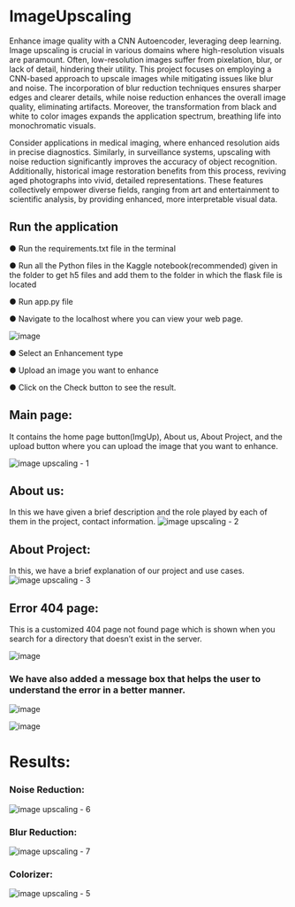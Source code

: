 # ImageUpscaling
Enhance image quality with a CNN Autoencoder, leveraging deep learning.
Image upscaling is crucial in various domains where high-resolution visuals are paramount. Often, low-resolution images suffer from pixelation, blur, or lack of detail, hindering their utility. This project focuses on employing a CNN-based approach to upscale images while mitigating issues like blur and noise. The incorporation of blur reduction techniques ensures sharper edges and clearer details, while noise reduction enhances the overall image quality, eliminating artifacts. Moreover, the transformation from black and white to color images expands the application spectrum, breathing life into monochromatic visuals. 

Consider applications in medical imaging, where enhanced resolution aids in precise diagnostics. Similarly, in surveillance systems, upscaling with noise reduction significantly improves the accuracy of object recognition. Additionally, historical image restoration benefits from this process, reviving aged photographs into vivid, detailed representations. These features collectively empower diverse fields, ranging from art and entertainment to scientific analysis, by providing enhanced, more interpretable visual data.

## Run the application
●	Run the requirements.txt file in the terminal

●	Run all the Python files in the Kaggle notebook(recommended) given in the folder to get h5 files and add them to the folder in which the flask file is located

●	Run app.py file

●	Navigate to the localhost where you can view your web page.


![image](https://github.com/saadmdsabah/AI-Enabled-car-parking-System/assets/103499208/32207286-2f3d-4a7d-8270-a8b9543da650)

●	Select an Enhancement type

●	Upload an image you want to enhance

●	Click on the Check button to see the result.

## Main page: 
It contains the home page button(ImgUp), About us, About Project, and the upload button where you can upload the image that you want to enhance. 

![image upscaling - 1](https://github.com/saadmdsabah/ImageUpscaling/assets/103499208/09e7b21f-0938-4df6-a5fc-7c4a41b599cd)

## About us: 
In this we have given a brief description and the role played by each of them in the project, contact information.
![image upscaling - 2](https://github.com/saadmdsabah/ImageUpscaling/assets/103499208/cf454d60-4ce1-4e9e-bd13-d3039b95c2d6)

## About Project:
In this, we have a brief explanation of our project and use cases.
![image upscaling - 3](https://github.com/saadmdsabah/ImageUpscaling/assets/103499208/9044242f-8985-47fb-b096-eeb7287ea005)

## Error 404 page:
This is a customized 404 page not found page which is shown when you search for a directory that doesn’t exist in the server.

![image](https://github.com/saadmdsabah/AI-Enabled-car-parking-System/assets/103499208/eb849f0c-b797-4db3-a958-b596c13bbfc1)

### We have also added a message box that helps the user to understand the error in a better manner.
![image](https://github.com/saadmdsabah/AI-Enabled-car-parking-System/assets/103499208/71528c1d-1393-4496-9a19-51c48eacf5d9)

![image](https://github.com/saadmdsabah/AI-Enabled-car-parking-System/assets/103499208/60909a21-048b-4d5d-9b88-00f1669917a2)

# Results:
### Noise Reduction:
![image upscaling - 6](https://github.com/saadmdsabah/ImageUpscaling/assets/103499208/cb7482d2-16ae-426c-b3c9-44c356dd5aeb)

### Blur Reduction:
![image upscaling - 7](https://github.com/saadmdsabah/ImageUpscaling/assets/103499208/0f9e9e1d-f0d4-4d9d-bd5e-b7fd3056ee00)

### Colorizer:
![image upscaling - 5](https://github.com/saadmdsabah/ImageUpscaling/assets/103499208/0fc3348a-4ad3-4eb4-9eb9-07f60b8e9594)
